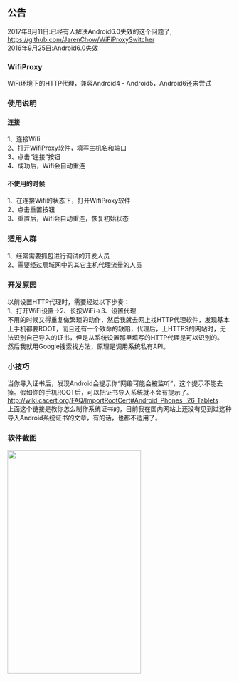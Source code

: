 ## 公告
2017年8月11日:已经有人解决Android6.0失效的这个问题了, https://github.com/JarenChow/WiFiProxySwitcher<br>
2016年9月25日:Android6.0失效

### WifiProxy
WiFi环境下的HTTP代理，兼容Android4 - Android5，Android6还未尝试

### 使用说明
#### 连接
1、连接Wifi<br>
2、打开WifiProxy软件，填写主机名和端口<br>
3、点击“连接”按钮<br>
4、成功后，Wifi会自动重连

#### 不使用的时候
1、在连接Wifi的状态下，打开WifiProxy软件<br>
2、点击重置按钮<br>
3、重置后，Wifi会自动重连，恢复初始状态

### 适用人群
1、经常需要抓包进行调试的开发人员<br>
2、需要经过局域网中的其它主机代理流量的人员

### 开发原因
以前设置HTTP代理时，需要经过以下步奏：<br>
1、打开WiFi设置->2、长按WiFi->3、设置代理<br>
不用的时候又得重复做繁琐的动作，然后我就去网上找HTTP代理软件，发现基本上手机都要ROOT，而且还有一个致命的缺陷，代理后，上HTTPS的网站时，无法识别自己导入的证书，但是从系统设置那里填写的HTTP代理是可以识别的。<br>
然后我就用Google搜索找方法，原理是调用系统私有API。<br>

### 小技巧
当你导入证书后，发现Android会提示你“网络可能会被监听”，这个提示不能去掉。假如你的手机ROOT后，可以把证书导入系统就不会有提示了。<br>
http://wiki.cacert.org/FAQ/ImportRootCert#Android_Phones_.26_Tablets<br>
上面这个链接是教你怎么制作系统证书的，目前我在国内网站上还没有见到过这种导入Android系统证书的文章，有的话，也都不适用了。

### 软件截图
<img src="https://raw.githubusercontent.com/abcmmee/WifiProxy/master/picture/1.png" width="300" height="500">


